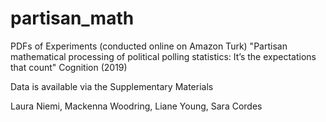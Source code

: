 # partisan_math

PDFs of Experiments (conducted online on Amazon Turk)
"Partisan mathematical processing of political polling statistics: It’s the expectations that count"
Cognition (2019)

Data is available via the Supplementary Materials 

Laura Niemi, Mackenna Woodring, Liane Young, Sara Cordes
